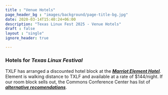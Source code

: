 ```yaml
---
title : "Venue Hotels"
page_header_bg : "images/background/page-title-bg.jpg"
date: 2020-03-14T15:40:24+06:00
description: "Texas Linux Fest 2025 - Venue Hotels"
draft : false
layout : "single"
ignore_header: true

---
```


### Hotels for _Texas Linux Festival_

TXLF has arranged a discounted hotel block at the _**[Marriot Element Hotel](https://www.marriott.com/event-reservations/reservation-link.mi?id=1758298724881&key=GRP&app=resvlink)**_.
Element is walking distance to TXLF and available at a rate of $144/night.
If our room block sells out, the Commons Conference Center has list of _**[alternative recomendations](https://commons.utexas.edu/meetings-and-events/area-hotels)**_.
